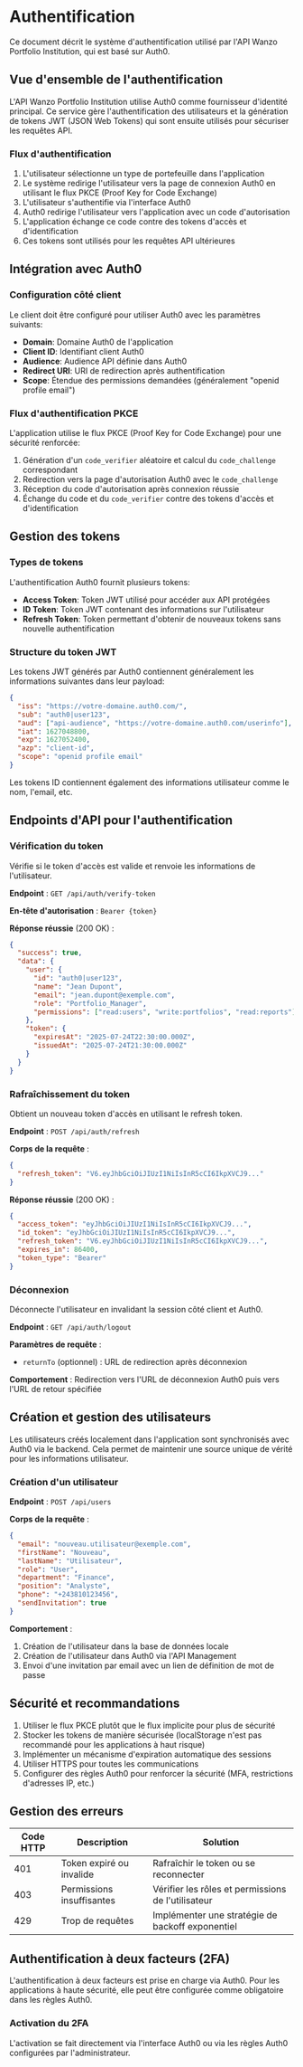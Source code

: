 # Authentification

Ce document décrit le système d'authentification utilisé par l'API Wanzo Portfolio Institution, qui est basé sur Auth0.

## Vue d'ensemble de l'authentification

L'API Wanzo Portfolio Institution utilise Auth0 comme fournisseur d'identité principal. Ce service gère l'authentification des utilisateurs et la génération de tokens JWT (JSON Web Tokens) qui sont ensuite utilisés pour sécuriser les requêtes API.

### Flux d'authentification

1. L'utilisateur sélectionne un type de portefeuille dans l'application
2. Le système redirige l'utilisateur vers la page de connexion Auth0 en utilisant le flux PKCE (Proof Key for Code Exchange)
3. L'utilisateur s'authentifie via l'interface Auth0
4. Auth0 redirige l'utilisateur vers l'application avec un code d'autorisation
5. L'application échange ce code contre des tokens d'accès et d'identification
6. Ces tokens sont utilisés pour les requêtes API ultérieures

## Intégration avec Auth0

### Configuration côté client

Le client doit être configuré pour utiliser Auth0 avec les paramètres suivants:

- **Domain**: Domaine Auth0 de l'application
- **Client ID**: Identifiant client Auth0
- **Audience**: Audience API définie dans Auth0
- **Redirect URI**: URI de redirection après authentification
- **Scope**: Étendue des permissions demandées (généralement "openid profile email")

### Flux d'authentification PKCE

L'application utilise le flux PKCE (Proof Key for Code Exchange) pour une sécurité renforcée:

1. Génération d'un `code_verifier` aléatoire et calcul du `code_challenge` correspondant
2. Redirection vers la page d'autorisation Auth0 avec le `code_challenge`
3. Réception du code d'autorisation après connexion réussie
4. Échange du code et du `code_verifier` contre des tokens d'accès et d'identification

## Gestion des tokens

### Types de tokens

L'authentification Auth0 fournit plusieurs tokens:

- **Access Token**: Token JWT utilisé pour accéder aux API protégées
- **ID Token**: Token JWT contenant des informations sur l'utilisateur
- **Refresh Token**: Token permettant d'obtenir de nouveaux tokens sans nouvelle authentification

### Structure du token JWT

Les tokens JWT générés par Auth0 contiennent généralement les informations suivantes dans leur payload:

```json
{
  "iss": "https://votre-domaine.auth0.com/",
  "sub": "auth0|user123",
  "aud": ["api-audience", "https://votre-domaine.auth0.com/userinfo"],
  "iat": 1627048800,
  "exp": 1627052400,
  "azp": "client-id",
  "scope": "openid profile email"
}
```

Les tokens ID contiennent également des informations utilisateur comme le nom, l'email, etc.

## Endpoints d'API pour l'authentification

### Vérification du token

Vérifie si le token d'accès est valide et renvoie les informations de l'utilisateur.

**Endpoint** : `GET /api/auth/verify-token`

**En-tête d'autorisation** : `Bearer {token}`

**Réponse réussie** (200 OK) :

```json
{
  "success": true,
  "data": {
    "user": {
      "id": "auth0|user123",
      "name": "Jean Dupont",
      "email": "jean.dupont@exemple.com",
      "role": "Portfolio_Manager",
      "permissions": ["read:users", "write:portfolios", "read:reports"]
    },
    "token": {
      "expiresAt": "2025-07-24T22:30:00.000Z",
      "issuedAt": "2025-07-24T21:30:00.000Z"
    }
  }
}
```

### Rafraîchissement du token

Obtient un nouveau token d'accès en utilisant le refresh token.

**Endpoint** : `POST /api/auth/refresh`

**Corps de la requête** :

```json
{
  "refresh_token": "V6.eyJhbGciOiJIUzI1NiIsInR5cCI6IkpXVCJ9..."
}
```

**Réponse réussie** (200 OK) :

```json
{
  "access_token": "eyJhbGciOiJIUzI1NiIsInR5cCI6IkpXVCJ9...",
  "id_token": "eyJhbGciOiJIUzI1NiIsInR5cCI6IkpXVCJ9...",
  "refresh_token": "V6.eyJhbGciOiJIUzI1NiIsInR5cCI6IkpXVCJ9...",
  "expires_in": 86400,
  "token_type": "Bearer"
}
```

### Déconnexion

Déconnecte l'utilisateur en invalidant la session côté client et Auth0.

**Endpoint** : `GET /api/auth/logout`

**Paramètres de requête** :
- `returnTo` (optionnel) : URL de redirection après déconnexion

**Comportement** : Redirection vers l'URL de déconnexion Auth0 puis vers l'URL de retour spécifiée

## Création et gestion des utilisateurs

Les utilisateurs créés localement dans l'application sont synchronisés avec Auth0 via le backend. Cela permet de maintenir une source unique de vérité pour les informations utilisateur.

### Création d'un utilisateur

**Endpoint** : `POST /api/users`

**Corps de la requête** :

```json
{
  "email": "nouveau.utilisateur@exemple.com",
  "firstName": "Nouveau",
  "lastName": "Utilisateur",
  "role": "User",
  "department": "Finance",
  "position": "Analyste",
  "phone": "+243810123456",
  "sendInvitation": true
}
```

**Comportement** :
1. Création de l'utilisateur dans la base de données locale
2. Création de l'utilisateur dans Auth0 via l'API Management
3. Envoi d'une invitation par email avec un lien de définition de mot de passe

## Sécurité et recommandations

1. Utiliser le flux PKCE plutôt que le flux implicite pour plus de sécurité
2. Stocker les tokens de manière sécurisée (localStorage n'est pas recommandé pour les applications à haut risque)
3. Implémenter un mécanisme d'expiration automatique des sessions
4. Utiliser HTTPS pour toutes les communications
5. Configurer des règles Auth0 pour renforcer la sécurité (MFA, restrictions d'adresses IP, etc.)

## Gestion des erreurs

| Code HTTP | Description                                   | Solution                                        |
|-----------|-----------------------------------------------|------------------------------------------------|
| 401       | Token expiré ou invalide                      | Rafraîchir le token ou se reconnecter           |
| 403       | Permissions insuffisantes                     | Vérifier les rôles et permissions de l'utilisateur |
| 429       | Trop de requêtes                              | Implémenter une stratégie de backoff exponentiel |

## Authentification à deux facteurs (2FA)

L'authentification à deux facteurs est prise en charge via Auth0. Pour les applications à haute sécurité, elle peut être configurée comme obligatoire dans les règles Auth0.

### Activation du 2FA

L'activation se fait directement via l'interface Auth0 ou via les règles Auth0 configurées par l'administrateur.
